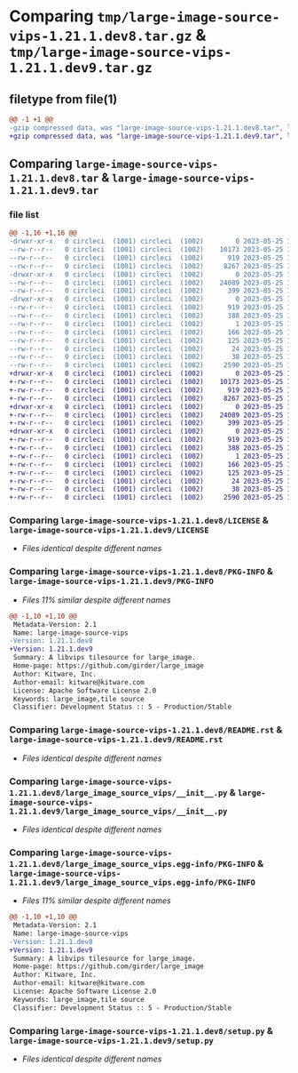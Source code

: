 # Comparing `tmp/large-image-source-vips-1.21.1.dev8.tar.gz` & `tmp/large-image-source-vips-1.21.1.dev9.tar.gz`

## filetype from file(1)

```diff
@@ -1 +1 @@
-gzip compressed data, was "large-image-source-vips-1.21.1.dev8.tar", last modified: Thu May 25 15:26:50 2023, max compression
+gzip compressed data, was "large-image-source-vips-1.21.1.dev9.tar", last modified: Thu May 25 15:27:13 2023, max compression
```

## Comparing `large-image-source-vips-1.21.1.dev8.tar` & `large-image-source-vips-1.21.1.dev9.tar`

### file list

```diff
@@ -1,16 +1,16 @@
-drwxr-xr-x   0 circleci  (1001) circleci  (1002)        0 2023-05-25 15:26:50.654334 large-image-source-vips-1.21.1.dev8/
--rw-r--r--   0 circleci  (1001) circleci  (1002)    10173 2023-05-25 15:26:50.000000 large-image-source-vips-1.21.1.dev8/LICENSE
--rw-r--r--   0 circleci  (1001) circleci  (1002)      919 2023-05-25 15:26:50.654334 large-image-source-vips-1.21.1.dev8/PKG-INFO
--rw-r--r--   0 circleci  (1001) circleci  (1002)     8267 2023-05-25 15:26:50.000000 large-image-source-vips-1.21.1.dev8/README.rst
-drwxr-xr-x   0 circleci  (1001) circleci  (1002)        0 2023-05-25 15:26:50.650334 large-image-source-vips-1.21.1.dev8/large_image_source_vips/
--rw-r--r--   0 circleci  (1001) circleci  (1002)    24089 2023-05-25 15:24:31.000000 large-image-source-vips-1.21.1.dev8/large_image_source_vips/__init__.py
--rw-r--r--   0 circleci  (1001) circleci  (1002)      399 2023-05-25 15:24:31.000000 large-image-source-vips-1.21.1.dev8/large_image_source_vips/girder_source.py
-drwxr-xr-x   0 circleci  (1001) circleci  (1002)        0 2023-05-25 15:26:50.654334 large-image-source-vips-1.21.1.dev8/large_image_source_vips.egg-info/
--rw-r--r--   0 circleci  (1001) circleci  (1002)      919 2023-05-25 15:26:50.000000 large-image-source-vips-1.21.1.dev8/large_image_source_vips.egg-info/PKG-INFO
--rw-r--r--   0 circleci  (1001) circleci  (1002)      388 2023-05-25 15:26:50.000000 large-image-source-vips-1.21.1.dev8/large_image_source_vips.egg-info/SOURCES.txt
--rw-r--r--   0 circleci  (1001) circleci  (1002)        1 2023-05-25 15:26:50.000000 large-image-source-vips-1.21.1.dev8/large_image_source_vips.egg-info/dependency_links.txt
--rw-r--r--   0 circleci  (1001) circleci  (1002)      166 2023-05-25 15:26:50.000000 large-image-source-vips-1.21.1.dev8/large_image_source_vips.egg-info/entry_points.txt
--rw-r--r--   0 circleci  (1001) circleci  (1002)      125 2023-05-25 15:26:50.000000 large-image-source-vips-1.21.1.dev8/large_image_source_vips.egg-info/requires.txt
--rw-r--r--   0 circleci  (1001) circleci  (1002)       24 2023-05-25 15:26:50.000000 large-image-source-vips-1.21.1.dev8/large_image_source_vips.egg-info/top_level.txt
--rw-r--r--   0 circleci  (1001) circleci  (1002)       38 2023-05-25 15:26:50.654334 large-image-source-vips-1.21.1.dev8/setup.cfg
--rw-r--r--   0 circleci  (1001) circleci  (1002)     2590 2023-05-25 15:24:31.000000 large-image-source-vips-1.21.1.dev8/setup.py
+drwxr-xr-x   0 circleci  (1001) circleci  (1002)        0 2023-05-25 15:27:13.074697 large-image-source-vips-1.21.1.dev9/
+-rw-r--r--   0 circleci  (1001) circleci  (1002)    10173 2023-05-25 15:27:12.000000 large-image-source-vips-1.21.1.dev9/LICENSE
+-rw-r--r--   0 circleci  (1001) circleci  (1002)      919 2023-05-25 15:27:13.074697 large-image-source-vips-1.21.1.dev9/PKG-INFO
+-rw-r--r--   0 circleci  (1001) circleci  (1002)     8267 2023-05-25 15:27:12.000000 large-image-source-vips-1.21.1.dev9/README.rst
+drwxr-xr-x   0 circleci  (1001) circleci  (1002)        0 2023-05-25 15:27:13.074697 large-image-source-vips-1.21.1.dev9/large_image_source_vips/
+-rw-r--r--   0 circleci  (1001) circleci  (1002)    24089 2023-05-25 15:25:01.000000 large-image-source-vips-1.21.1.dev9/large_image_source_vips/__init__.py
+-rw-r--r--   0 circleci  (1001) circleci  (1002)      399 2023-05-25 15:25:01.000000 large-image-source-vips-1.21.1.dev9/large_image_source_vips/girder_source.py
+drwxr-xr-x   0 circleci  (1001) circleci  (1002)        0 2023-05-25 15:27:13.074697 large-image-source-vips-1.21.1.dev9/large_image_source_vips.egg-info/
+-rw-r--r--   0 circleci  (1001) circleci  (1002)      919 2023-05-25 15:27:12.000000 large-image-source-vips-1.21.1.dev9/large_image_source_vips.egg-info/PKG-INFO
+-rw-r--r--   0 circleci  (1001) circleci  (1002)      388 2023-05-25 15:27:13.000000 large-image-source-vips-1.21.1.dev9/large_image_source_vips.egg-info/SOURCES.txt
+-rw-r--r--   0 circleci  (1001) circleci  (1002)        1 2023-05-25 15:27:12.000000 large-image-source-vips-1.21.1.dev9/large_image_source_vips.egg-info/dependency_links.txt
+-rw-r--r--   0 circleci  (1001) circleci  (1002)      166 2023-05-25 15:27:12.000000 large-image-source-vips-1.21.1.dev9/large_image_source_vips.egg-info/entry_points.txt
+-rw-r--r--   0 circleci  (1001) circleci  (1002)      125 2023-05-25 15:27:12.000000 large-image-source-vips-1.21.1.dev9/large_image_source_vips.egg-info/requires.txt
+-rw-r--r--   0 circleci  (1001) circleci  (1002)       24 2023-05-25 15:27:12.000000 large-image-source-vips-1.21.1.dev9/large_image_source_vips.egg-info/top_level.txt
+-rw-r--r--   0 circleci  (1001) circleci  (1002)       38 2023-05-25 15:27:13.074697 large-image-source-vips-1.21.1.dev9/setup.cfg
+-rw-r--r--   0 circleci  (1001) circleci  (1002)     2590 2023-05-25 15:25:01.000000 large-image-source-vips-1.21.1.dev9/setup.py
```

### Comparing `large-image-source-vips-1.21.1.dev8/LICENSE` & `large-image-source-vips-1.21.1.dev9/LICENSE`

 * *Files identical despite different names*

### Comparing `large-image-source-vips-1.21.1.dev8/PKG-INFO` & `large-image-source-vips-1.21.1.dev9/PKG-INFO`

 * *Files 11% similar despite different names*

```diff
@@ -1,10 +1,10 @@
 Metadata-Version: 2.1
 Name: large-image-source-vips
-Version: 1.21.1.dev8
+Version: 1.21.1.dev9
 Summary: A libvips tilesource for large_image.
 Home-page: https://github.com/girder/large_image
 Author: Kitware, Inc.
 Author-email: kitware@kitware.com
 License: Apache Software License 2.0
 Keywords: large_image,tile source
 Classifier: Development Status :: 5 - Production/Stable
```

### Comparing `large-image-source-vips-1.21.1.dev8/README.rst` & `large-image-source-vips-1.21.1.dev9/README.rst`

 * *Files identical despite different names*

### Comparing `large-image-source-vips-1.21.1.dev8/large_image_source_vips/__init__.py` & `large-image-source-vips-1.21.1.dev9/large_image_source_vips/__init__.py`

 * *Files identical despite different names*

### Comparing `large-image-source-vips-1.21.1.dev8/large_image_source_vips.egg-info/PKG-INFO` & `large-image-source-vips-1.21.1.dev9/large_image_source_vips.egg-info/PKG-INFO`

 * *Files 11% similar despite different names*

```diff
@@ -1,10 +1,10 @@
 Metadata-Version: 2.1
 Name: large-image-source-vips
-Version: 1.21.1.dev8
+Version: 1.21.1.dev9
 Summary: A libvips tilesource for large_image.
 Home-page: https://github.com/girder/large_image
 Author: Kitware, Inc.
 Author-email: kitware@kitware.com
 License: Apache Software License 2.0
 Keywords: large_image,tile source
 Classifier: Development Status :: 5 - Production/Stable
```

### Comparing `large-image-source-vips-1.21.1.dev8/setup.py` & `large-image-source-vips-1.21.1.dev9/setup.py`

 * *Files identical despite different names*

